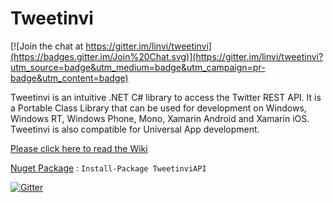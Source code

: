 # Tweetinvi

[![Join the chat at https://gitter.im/linvi/tweetinvi](https://badges.gitter.im/Join%20Chat.svg)](https://gitter.im/linvi/tweetinvi?utm_source=badge&utm_medium=badge&utm_campaign=pr-badge&utm_content=badge)

Tweetinvi is an intuitive .NET C# library to access the Twitter REST API. It is a Portable Class Library that can be used for development on Windows, Windows RT, Windows Phone, Mono, Xamarin Android and Xamarin iOS. Tweetinvi is also compatible for Universal App development.

[Please click here to read the Wiki](https://github.com/linvi/tweetinvi/wiki)

[Nuget Package](https://www.nuget.org/packages/TweetinviAPI/) : `Install-Package TweetinviAPI`

 [![Gitter](https://badges.gitter.im/Join%20Chat.svg)](https://gitter.im/linvi/tweetinvi?utm_source=badge&utm_medium=badge&utm_campaign=pr-badge&utm_content=body_badge)
